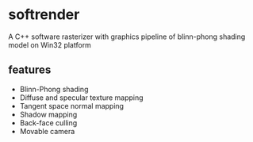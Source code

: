 # softrender
A C++ software rasterizer with graphics pipeline of blinn-phong shading model on Win32 platform


## features
- Blinn-Phong shading
- Diffuse and specular texture mapping
- Tangent space normal mapping
- Shadow mapping
- Back-face culling
- Movable camera
